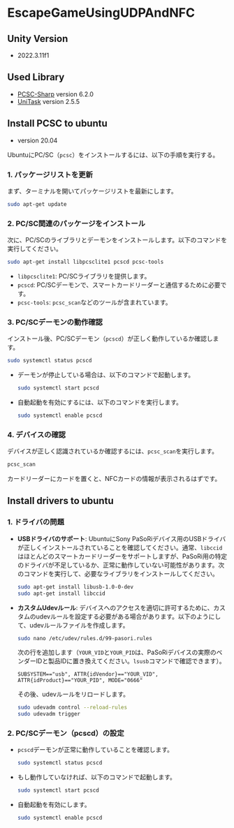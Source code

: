 # EscapeGameUsingUDPAndNFC

## Unity Version
- 2022.3.11f1

## Used Library
- [PCSC-Sharp](https://github.com/danm-de/pcsc-sharp) version 6.2.0
- [UniTask](https://github.com/Cysharp/UniTask) version 2.5.5

## Install PCSC to ubuntu

- version 20.04

UbuntuにPC/SC（`pcsc`）をインストールするには、以下の手順を実行する。

### 1. **パッケージリストを更新**
まず、ターミナルを開いてパッケージリストを最新にします。
```bash
sudo apt-get update
```

### 2. **PC/SC関連のパッケージをインストール**
次に、PC/SCのライブラリとデーモンをインストールします。以下のコマンドを実行してください。
```bash
sudo apt-get install libpcsclite1 pcscd pcsc-tools
```
- `libpcsclite1`: PC/SCライブラリを提供します。
- `pcscd`: PC/SCデーモンで、スマートカードリーダーと通信するために必要です。
- `pcsc-tools`: `pcsc_scan`などのツールが含まれています。

### 3. **PC/SCデーモンの動作確認**
インストール後、PC/SCデーモン（`pcscd`）が正しく動作しているか確認します。
```bash
sudo systemctl status pcscd
```
- デーモンが停止している場合は、以下のコマンドで起動します。
  ```bash
  sudo systemctl start pcscd
  ```
- 自動起動を有効にするには、以下のコマンドを実行します。
  ```bash
  sudo systemctl enable pcscd
  ```

### 4. **デバイスの確認**
デバイスが正しく認識されているか確認するには、`pcsc_scan`を実行します。
```bash
pcsc_scan
```
カードリーダーにカードを置くと、NFCカードの情報が表示されるはずです。

## Install drivers to ubuntu

### 1. **ドライバの問題**
   - **USBドライバのサポート**: UbuntuにSony PaSoRiデバイス用のUSBドライバが正しくインストールされていることを確認してください。通常、`libccid`はほとんどのスマートカードリーダーをサポートしますが、PaSoRi用の特定のドライバが不足しているか、正常に動作していない可能性があります。次のコマンドを実行して、必要なライブラリをインストールしてください。
     ```bash
     sudo apt-get install libusb-1.0-0-dev
     sudo apt-get install libccid
     ```
   - **カスタムUdevルール**: デバイスへのアクセスを適切に許可するために、カスタムのudevルールを設定する必要がある場合があります。以下のようにして、udevルールファイルを作成します。
     ```bash
     sudo nano /etc/udev/rules.d/99-pasori.rules
     ```
     次の行を追加します（`YOUR_VID`と`YOUR_PID`は、PaSoRiデバイスの実際のベンダーIDと製品IDに置き換えてください。`lsusb`コマンドで確認できます）。
     ```
     SUBSYSTEM=="usb", ATTR{idVendor}=="YOUR_VID", ATTR{idProduct}=="YOUR_PID", MODE="0666"
     ```
     その後、udevルールをリロードします。
     ```bash
     sudo udevadm control --reload-rules
     sudo udevadm trigger
     ```

### 2. **PC/SCデーモン（pcscd）の設定**
   - `pcscd`デーモンが正常に動作していることを確認します。
     ```bash
     sudo systemctl status pcscd
     ```
   - もし動作していなければ、以下のコマンドで起動します。
     ```bash
     sudo systemctl start pcscd
     ```
   - 自動起動を有効にします。
     ```bash
     sudo systemctl enable pcscd
     ```
